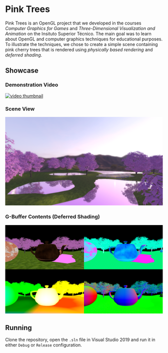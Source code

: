 # Pink Trees
Pink Trees is an OpenGL project that we developed in the courses *Computer Graphics for Games* and *Three-Dimensional Visualization and Animation* on the Insituto Superior Técnico. The main goal was to learn about OpenGL and computer graphics techniques for educational purposes. To illustrate the techniques, we chose to create a simple scene containing pink cherry trees that is rendered using *physically based rendering* and *deferred shading*.

## Showcase
### Demonstration Video
[![video thumbnail](https://img.youtube.com/vi/pOySvcTHi-A/0.jpg)](https://www.youtube.com/watch?v=pOySvcTHi-A "Video")

### Scene View
![scene view image](https://github.com/SCPhantom/pinktrees/blob/master/showcase/snapshots/scenic_view_3.png?raw=true)
### G-Buffer Contents (Deferred Shading)
![g-buffer image](https://github.com/SCPhantom/pinktrees/blob/master/showcase/snapshots/gbuffer_contents_1.png?raw=true)

## Running
Clone the repository, open the `.sln` file in Visual Studio 2019 and run it in either `Debug` or `Release` configuration.